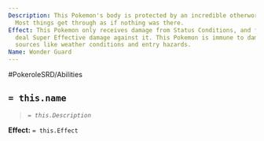 ```yaml
---
Description: This Pokemon's body is protected by an incredible otherworldly aura.
  Most things get through as if nothing was there.
Effect: This Pokemon only receives damage from Status Conditions, and from Moves that
  deal Super Effective damage against it. This Pokemon is immune to damage from other
  sources like weather conditions and entry hazards.
Name: Wonder Guard
---
```


#PokeroleSRD/Abilities

## `= this.name`

> *`= this.Description`*

**Effect:** `= this.Effect`
